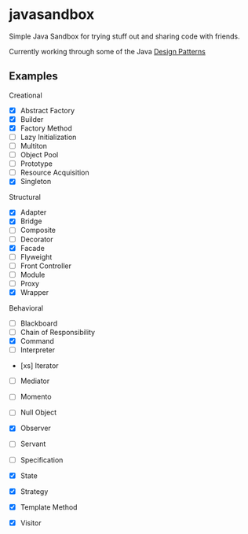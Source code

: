 javasandbox
===========

Simple Java Sandbox for trying stuff out and sharing code with friends.

Currently working through some of the Java <a href="http://en.wikipedia.org/wiki/Software_design_pattern">Design Patterns</a>

Examples
---------
Creational
- [x] Abstract Factory
- [x] Builder
- [x] Factory Method
- [ ] Lazy Initialization
- [ ] Multiton
- [ ] Object Pool
- [ ] Prototype
- [ ] Resource Acquisition
- [x] Singleton

Structural
- [x] Adapter
- [x] Bridge
- [ ] Composite
- [ ] Decorator
- [x] Facade
- [ ] Flyweight
- [ ] Front Controller
- [ ] Module
- [ ] Proxy
- [x] Wrapper

Behavioral
- [ ] Blackboard
- [ ] Chain of Responsibility
- [x] Command
- [ ] Interpreter
- [xs] Iterator
- [ ] Mediator
- [ ] Momento
- [ ] Null Object
- [x] Observer
- [ ] Servant
- [ ] Specification
- [x] State
- [x] Strategy
- [x] Template Method
- [x] Visitor

